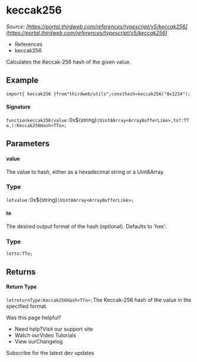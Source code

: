 # keccak256

*Source: [https://portal.thirdweb.com/references/typescript/v5/keccak256](https://portal.thirdweb.com/references/typescript/v5/keccak256)*

* References
* keccak256

Calculates the Keccak-256 hash of the given value.

## Example

`import{ keccak256 }from"thirdweb/utils";consthash=keccak256("0x1234");`
#### Signature

`functionkeccak256(value:`0x${string}`|Uint8Array<ArrayBufferLike>,to?:TTo,):Keccak256Hash<TTo>;`
## Parameters

#### value

The value to hash, either as a hexadecimal string or a Uint8Array.

### Type

`letvalue:`0x${string}`|Uint8Array<ArrayBufferLike>;`
#### to

The desired output format of the hash (optional). Defaults to 'hex'.

### Type

`letto:TTo;`
## Returns

#### Return Type

`letreturnType:Keccak256Hash<TTo>;`The Keccak-256 hash of the value in the specified format.

Was this page helpful?

* Need help?Visit our support site
* Watch ourVideo Tutorials
* View ourChangelog

Subscribe for the latest dev updates

